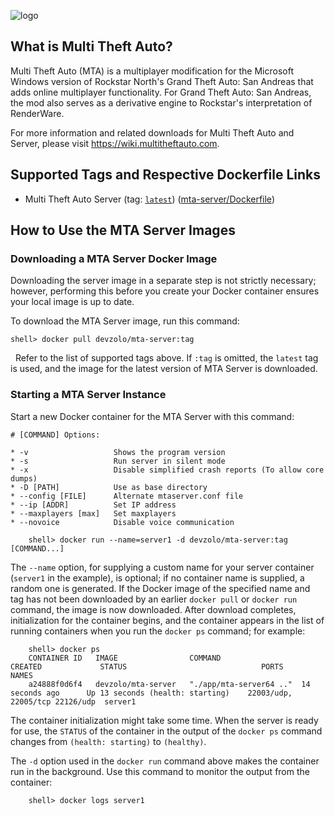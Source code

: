 ![logo](https://wiki.multitheftauto.com/images/thumb/5/58/Mtalogo.png/150px-Mtalogo.png)

What is Multi Theft Auto?
--------------

Multi Theft Auto (MTA) is a multiplayer modification for the Microsoft Windows version of Rockstar North's Grand Theft Auto: San Andreas that adds online multiplayer functionality. For Grand Theft Auto: San Andreas, the mod also serves as a derivative engine to Rockstar's interpretation of RenderWare.

For more information and related downloads for Multi Theft Auto and Server, please visit <https://wiki.multitheftauto.com>.

Supported Tags and Respective Dockerfile Links
----------------------------------------------

-   Multi Theft Auto Server (tag: [`latest`](https://github.com/devzolo/docker-mta-server/blob/master/docker/mta-server/Dockerfile)) ([mta-server/Dockerfile](https://github.com/devzolo/docker-mta-server/blob/master/docker/mta-server/Dockerfile))

How to Use the MTA Server Images
---------------------------

### Downloading a MTA Server Docker Image

Downloading the server image in a separate step is not strictly necessary; however, performing this before you create your Docker container ensures your local image is up to date.

To download the MTA Server image, run this command:

    shell> docker pull devzolo/mta-server:tag
&nbsp;
Refer to the list of supported tags above. If `:tag` is omitted, the `latest` tag is used, and the image for the latest version of MTA Server is downloaded.

### Starting a MTA Server Instance

Start a new Docker container for the MTA Server with this command:


```
# [COMMAND] Options:

* -v                   Shows the program version
* -s                   Run server in silent mode
* -x                   Disable simplified crash reports (To allow core dumps)
* -D [PATH]            Use as base directory
* --config [FILE]      Alternate mtaserver.conf file
* --ip [ADDR]          Set IP address
* --maxplayers [max]   Set maxplayers
* --novoice            Disable voice communication
```
```
    shell> docker run --name=server1 -d devzolo/mta-server:tag [COMMAND...]
```

The `--name` option, for supplying a custom name for your server container (`server1` in the example), is optional; if no container name is supplied, a random one is generated. If the Docker image of the specified name and tag has not been downloaded by an earlier `docker pull` or `docker run` command, the image is now downloaded. After download completes, initialization for the container begins, and the container appears in the list of running containers when you run the `docker ps` command; for example:
```
    shell> docker ps
    CONTAINER ID   IMAGE                COMMAND                  CREATED             STATUS                              PORTS                           NAMES
    a24888f0d6f4   devzolo/mta-server   "./app/mta-server64 .."  14 seconds ago      Up 13 seconds (health: starting)    22003/udp, 22005/tcp 22126/udp  server1
```            
The container initialization might take some time. When the server is ready for use, the `STATUS` of the container in the output of the `docker ps` command changes from `(health: starting)` to `(healthy)`.

The `-d` option used in the `docker run` command above makes the container run in the background. Use this command to monitor the output from the container:
```
    shell> docker logs server1
```


